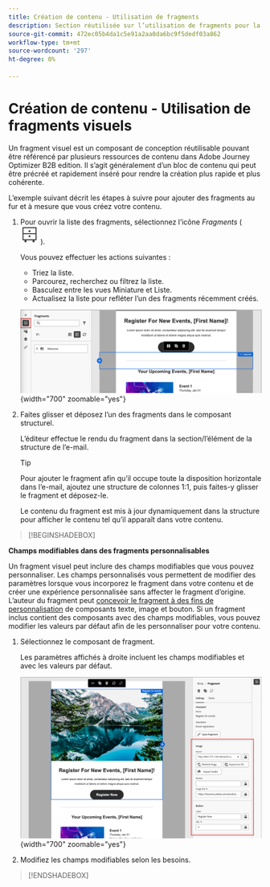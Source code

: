 ```yaml
---
title: Création de contenu - Utilisation de fragments
description: Section réutilisée sur l’utilisation de fragments pour la création de contenu
source-git-commit: 472ec05b4da1c5e91a2aa0da6bc9f5dedf03a862
workflow-type: tm+mt
source-wordcount: '297'
ht-degree: 0%

---
```


# Création de contenu - Utilisation de fragments visuels

Un fragment visuel est un composant de conception réutilisable pouvant être référencé par plusieurs ressources de contenu dans Adobe Journey Optimizer B2B edition. Il s’agit généralement d’un bloc de contenu qui peut être précréé et rapidement inséré pour rendre la création plus rapide et plus cohérente.

L’exemple suivant décrit les étapes à suivre pour ajouter des fragments au fur et à mesure que vous créez votre contenu.

1. Pour ouvrir la liste des fragments, sélectionnez l’icône _Fragments_ ( ![icône Fragments](../user/assets/do-not-localize/icon-fragments.svg) ).

   Vous pouvez effectuer les actions suivantes :

   * Triez la liste.
   * Parcourez, recherchez ou filtrez la liste.
   * Basculez entre les vues Miniature et Liste.
   * Actualisez la liste pour refléter l’un des fragments récemment créés.

   ![Sélectionnez un fragment dans la liste](../user/content/assets/visual-designer-fragments.png){width="700" zoomable="yes"}

1. Faites glisser et déposez l’un des fragments dans le composant structurel.

   L’éditeur effectue le rendu du fragment dans la section/l’élément de la structure de l’e-mail.

   >[!TIP]
   >
   >Pour ajouter le fragment afin qu’il occupe toute la disposition horizontale dans l’e-mail, ajoutez une structure de colonnes 1:1, puis faites-y glisser le fragment et déposez-le.

   Le contenu du fragment est mis à jour dynamiquement dans la structure pour afficher le contenu tel qu’il apparaît dans votre contenu.

>[!BEGINSHADEBOX]

**Champs modifiables dans des fragments personnalisables**

Un fragment visuel peut inclure des champs modifiables que vous pouvez personnaliser. Les champs personnalisés vous permettent de modifier des paramètres lorsque vous incorporez le fragment dans votre contenu et de créer une expérience personnalisée sans affecter le fragment d’origine. L’auteur du fragment peut [concevoir le fragment à des fins de personnalisation](../user/content/fragment-authoring.md#enable-fragment-customization) de composants texte, image et bouton. Si un fragment inclus contient des composants avec des champs modifiables, vous pouvez modifier les valeurs par défaut afin de les personnaliser pour votre contenu.

1. Sélectionnez le composant de fragment.

   Les paramètres affichés à droite incluent les champs modifiables et avec les valeurs par défaut.

   ![Modifier les paramètres du composant de fragment](../user/content/assets/fragment-editable-fields-displayed-design.png){width="700" zoomable="yes"}

1. Modifiez les champs modifiables selon les besoins.

>[!ENDSHADEBOX]

